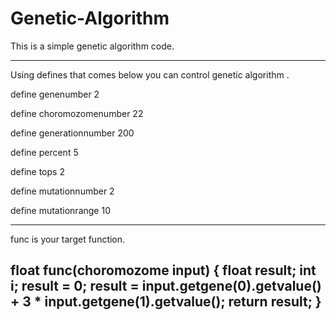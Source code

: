 # Genetic-Algorithm

This is a simple genetic algorithm code.

---------------------------------------------------------------------------------
Using defines that comes below you can control genetic algorithm .

define genenumber 2

define choromozomenumber 22

define generationnumber 200

define percent 5

define tops 2

define mutationnumber 2

define mutationrange 10

---------------------------------------------------------------------------------
func is your target function.

float func(choromozome input) {
	float result;
	int i;
	result = 0;
	result = input.getgene(0).getvalue() + 3 * input.getgene(1).getvalue();
  	return result;
}
---------------------------------------------------------------------------------


